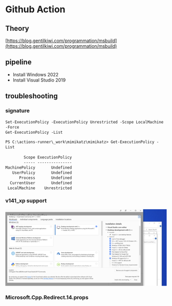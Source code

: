 # Github Action

## Theory

[https://blog.gentilkiwi.com/programmation/msbuild](https://blog.gentilkiwi.com/programmation/msbuild)

## pipeline

- Install Windows 2022
- Install Visual Studio 2019

## troubleshooting

### signature

```
Set-ExecutionPolicy -ExecutionPolicy Unrestricted -Scope LocalMachine -Force
Get-ExecutionPolicy -List
```

```
PS C:\actions-runner\_work\mimikatz\mimikatz> Get-ExecutionPolicy -List

        Scope ExecutionPolicy
        ----- ---------------
MachinePolicy       Undefined
   UserPolicy       Undefined
      Process       Undefined
  CurrentUser       Undefined
 LocalMachine    Unrestricted
```

### v141_xp support 

![](img/v141_xp_1.png) 

### Microsoft.Cpp.Redirect.14.props
